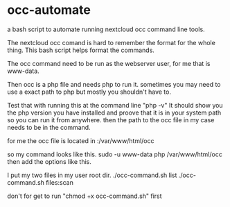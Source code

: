 # occ-automate
a bash script to automate running nextcloud occ command line tools.

The nextcloud occ comand is hard to remember the format for the whole thing. This bash script helps format the commands.

The occ command need to be run as the webserver user, for me that is www-data. 

Then occ is a php file and needs php to run it. sometimes you may need to use a exact path to php but mostly you shouldn't have to. 


Test that with running this at the command line "php -v"
It should show you the php version you have installed and proove that it is in your system path so you can run it from anywhere.
then the path to the occ file in my case needs to be in the command.

for me the occ file is located in :/var/www/html/occ


so my command looks like this.
sudo -u www-data php /var/www/html/occ
then add the options like this.

I put my two files in my user root dir.
./occ-command.sh list
./occ-command.sh files:scan

don't for get to run "chmod +x occ-command.sh" first
